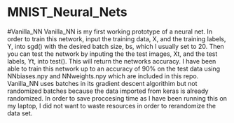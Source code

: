 # MNIST_Neural_Nets


#Vanilla_NN
  Vanilla_NN is my first working prototype of a neural net. In order to train this network, input the training data, X, 
and the training labels, Y, into sgd() with the desired batch size, bs, which I usually set to 20. Then you can test the
network by inputing the the test images, Xt, and the test labels, Yt, into test(). This will return the networks accuracy. I have been able to train this network up to an accuracy of 90% on the test data using NNbiases.npy and NNweights.npy which are included in this repo.
  Vanilla_NN uses batches in its gradient descent algorithim but not randomized batches because the data imported from keras 
is already randomized. In order to save proccesing time as I have been running this on my laptop, I did not want to waste
resources in order to rerandomize the data set.
